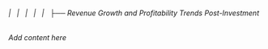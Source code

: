 ###### |   |   |   |   |   ├── Revenue Growth and Profitability Trends Post-Investment

*Add content here*